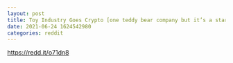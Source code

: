 ```yaml
--- 
layout: post 
title: Toy Industry Goes Crypto [one teddy bear company but it’s a start] 
date: 2021-06-24 1624542980 
categories: reddit 
--- 
```

https://redd.it/o71dn8